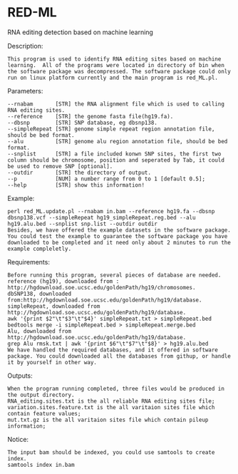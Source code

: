 # RED-ML
RNA editing detection based on machine learning

Description:

    This program is used to identify RNA editing sites based on machine learning.  All of the programs were located in directory of bin when the software package was decompressed. The software package could only run on linux platform currently and the main program is red_ML.pl.

Parameters:

    --rnabam       [STR] the RNA alignment file which is used to calling RNA editing sites.
    --reference    [STR] the genome fasta file(hg19.fa).
    --dbsnp        [STR] SNP database, eg dbsnp138.
    --simpleRepeat [STR] genome simple repeat region annotation file, should be bed format.
    --alu          [STR] genome alu region annotation file, should be bed format.
    --snplist      [STR] a file included konwn SNP sites, the first two column should be chromosome, position and seperated by Tab, it could be used to remove SNP [optional].
    --outdir       [STR] the directory of output.
    --p            [NUM] a number range from 0 to 1 [default 0.5];
    --help         [STR] show this information!

Example:

    perl red_ML.update.pl --rnabam in.bam --reference hg19.fa --dbsnp dbsnp138.vcf --simpleRepeat hg19_simpleRepeat.reg.bed --alu hg19.alu.bed --snplist snp.list --outdir outdir
    Besides, we have offered the example datasets in the software package. You could test the example to guarantee the software package you have downloaded to be completed and it need only about 2 minutes to run the example compleletly.

Requirements:

    Before running this program, several pieces of database are needed.
    reference (hg19), downloaded from : http://hgdownload.soe.ucsc.edu/goldenPath/hg19/chromosomes.
    dbSNP138, downloaded from:http://hgdownload.soe.ucsc.edu/goldenPath/hg19/database.
    simpleRepeat, downloaded from http://hgdownload.soe.ucsc.edu/goldenPath/hg19/database.
    awk '{print $2"\t"$3"\t"$4}' simpleRepeat.txt > simpleRepeat.bed
    bedtools merge -i simpleRepeat.bed > simpleRepeat.merge.bed
    Alu, downloaded from http://hgdownload.soe.ucsc.edu/goldenPath/hg19/database.
    grep Alu rmsk.txt | awk '{print $6"\t"$7"\t"$8}' > hg19.alu.bed
    We have handled the required databases, and it offered in software package. You could downloaded all the databases from githup, or handle it by yourself in other way. 

Outputs:

    When the program running completed, three files would be produced in the output directory.
    RNA_editing.sites.txt is the all reliable RNA editing sites file;
    variation.sites.feature.txt is the all varitaion sites file which contain feature values;
    mut.txt.gz is the all varitaion sites file which contain pileup information;

Notice:

    The input bam should be indexed, you could use samtools to create index.
    samtools index in.bam

